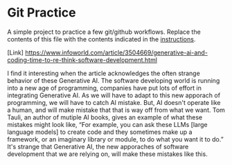 # Git Practice
A simple project to practice a few git/github workflows.  Replace the contents of this file with the contents indicated in the [instructions](./instructions.md).

[Link] https://www.infoworld.com/article/3504669/generative-ai-and-coding-time-to-re-think-software-development.html

I find it interesting when the article acknowledges the often strange behavior of these Generative AI. The software developing world is running into a new age of programming, companies have put lots of effort in integrating Generative AI. As we will have to adapt to this new apporach of programming, we will have to catch AI mistake. But, AI doesn't operate like a human, and will make mistake that that is way off from what we want. Tom Tauli, an author of mutiple AI books, gives an example of what these mistakes might look like, “For example, you can ask these LLMs [large language models] to create code and they sometimes make up a framework, or an imaginary library or module, to do what you want it to do.” It's strange that Generative AI, the new apporaches of software development that we are relying on, will make these mistakes like this.
